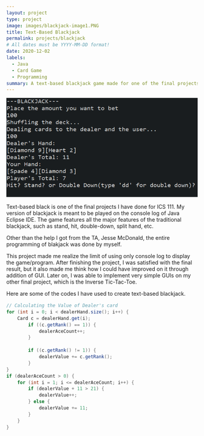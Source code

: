 ```yaml
---
layout: project
type: project
image: images/blackjack-image1.PNG
title: Text-Based Blackjack
permalink: projects/blackjack
# All dates must be YYYY-MM-DD format!
date: 2020-12-02
labels:
  - Java
  - Card Game
  - Programming
summary: A text-based blackjack game made for one of the final projects I've done in ICS 111.
---
```

<img class="ui medium right floated rounded image" src="../images/blackjack-image.PNG">

Text-based black is one of the final projects I have done for ICS 111. My version of blackjack is meant to be played on the console log of Java Eclipse IDE.
The game features all the major features of the traditional blackjack, such as stand, hit, double-down, split hand, etc.

Other than the help I got from the TA, Jesse McDonald, the entire programming of blakjack was done by myself.

This project made me realize the limit of using only console log to display the game/program. After finishing the project, I was satisfied with the final result, but it also made me think how I could have improved on it through addition of GUI. Later on, I was able to implement very simple GUIs on my other final project, which is the Inverse Tic-Tac-Toe. 

Here are some of the codes I have used to create text-based blackjack. 

```Java
// Calculating the Value of Dealer's card
for (int i = 0; i < dealerHand.size(); i++) {
	Card c = dealerHand.get(i);
		if ((c.getRank() == 1)) {
			dealerAceCount++;
		}

		if ((c.getRank() != 1)) {
			dealerValue += c.getRank();
		}
}
if (dealerAceCount > 0) {
	for (int i = 1; i <= dealerAceCount; i++) {
		if (dealerValue + 11 > 21) {
			dealerValue++;
		} else {
			dealerValue += 11;
		}
	}
}
```





